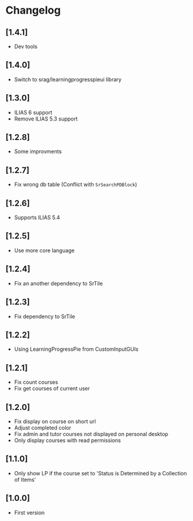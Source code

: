 # Changelog

## [1.4.1]
- Dev tools

## [1.4.0]
- Switch to srag/learningprogresspieui library

## [1.3.0]
- ILIAS 6 support
- Remove ILIAS 5.3 support

## [1.2.8]
- Some improvments

## [1.2.7]
- Fix wrong db table (Conflict with `SrSearchPDBlock`)

## [1.2.6]
- Supports ILIAS 5.4

## [1.2.5]
- Use more core language

## [1.2.4]
- Fix an another dependency to SrTile

## [1.2.3]
- Fix dependency to SrTile

## [1.2.2]
- Using LearningProgressPie from CustomInputGUIs

## [1.2.1]
- Fix count courses
- Fix get courses of current user

## [1.2.0]
- Fix display on course on short url
- Adjust completed color
- Fix admin and tutor courses not displayed on personal desktop
- Only display courses with read permissions

## [1.1.0]
- Only show LP if the course set to 'Status is Determined by a Collection of Items'

## [1.0.0]
- First version
